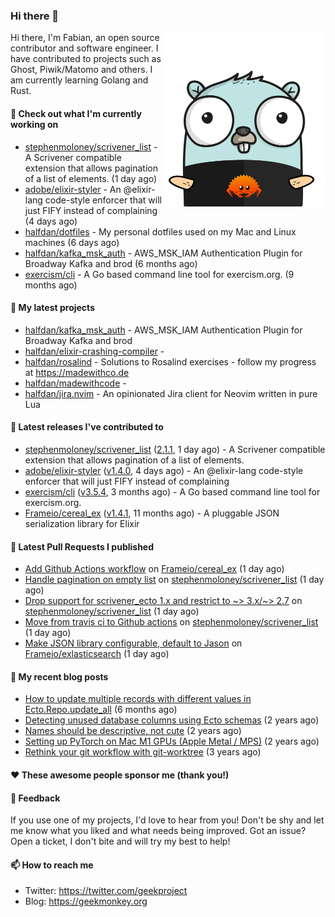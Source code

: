 ### Hi there 👋

<img align="right" src="https://raw.githubusercontent.com/halfdan/halfdan/master/assets/rustgopher.png" width="260">

Hi there, I'm Fabian, an open source contributor and software engineer. I have contributed to projects such as Ghost, Piwik/Matomo and others. I am currently learning Golang and Rust.

#### 👷 Check out what I'm currently working on

- [stephenmoloney/scrivener_list](https://github.com/stephenmoloney/scrivener_list) - A Scrivener compatible extension that allows pagination of a list of elements. (1 day ago)
- [adobe/elixir-styler](https://github.com/adobe/elixir-styler) - An @elixir-lang code-style enforcer that will just FIFY instead of complaining (4 days ago)
- [halfdan/dotfiles](https://github.com/halfdan/dotfiles) - My personal dotfiles used on my Mac and Linux machines (6 days ago)
- [halfdan/kafka_msk_auth](https://github.com/halfdan/kafka_msk_auth) - AWS_MSK_IAM Authentication Plugin for Broadway Kafka and brod (6 months ago)
- [exercism/cli](https://github.com/exercism/cli) - A Go based command line tool for exercism.org. (9 months ago)

#### 🌱 My latest projects

- [halfdan/kafka_msk_auth](https://github.com/halfdan/kafka_msk_auth) - AWS_MSK_IAM Authentication Plugin for Broadway Kafka and brod
- [halfdan/elixir-crashing-compiler](https://github.com/halfdan/elixir-crashing-compiler) - 
- [halfdan/rosalind](https://github.com/halfdan/rosalind) - Solutions to Rosalind exercises - follow my progress at https://madewithco.de
- [halfdan/madewithcode](https://github.com/halfdan/madewithcode) - 
- [halfdan/jira.nvim](https://github.com/halfdan/jira.nvim) - An opinionated Jira client for Neovim written in pure Lua

#### 🔭 Latest releases I've contributed to

- [stephenmoloney/scrivener_list](https://github.com/stephenmoloney/scrivener_list) ([2.1.1](https://github.com/stephenmoloney/scrivener_list/releases/tag/2.1.1), 1 day ago) - A Scrivener compatible extension that allows pagination of a list of elements.
- [adobe/elixir-styler](https://github.com/adobe/elixir-styler) ([v1.4.0](https://github.com/adobe/elixir-styler/releases/tag/v1.4.0), 4 days ago) - An @elixir-lang code-style enforcer that will just FIFY instead of complaining
- [exercism/cli](https://github.com/exercism/cli) ([v3.5.4](https://github.com/exercism/cli/releases/tag/v3.5.4), 3 months ago) - A Go based command line tool for exercism.org.
- [Frameio/cereal_ex](https://github.com/Frameio/cereal_ex) ([v1.4.1](https://github.com/Frameio/cereal_ex/releases/tag/v1.4.1), 11 months ago) - A pluggable JSON serialization library for Elixir

#### 🔨 Latest Pull Requests I published

- [Add Github Actions workflow](https://github.com/Frameio/cereal_ex/pull/22) on [Frameio/cereal_ex](https://github.com/Frameio/cereal_ex) (1 day ago)
- [Handle pagination on empty list](https://github.com/stephenmoloney/scrivener_list/pull/14) on [stephenmoloney/scrivener_list](https://github.com/stephenmoloney/scrivener_list) (1 day ago)
- [Drop support for scrivener_ecto 1.x and restrict to ~&gt; 3.x/~&gt; 2.7](https://github.com/stephenmoloney/scrivener_list/pull/13) on [stephenmoloney/scrivener_list](https://github.com/stephenmoloney/scrivener_list) (1 day ago)
- [Move from travis ci to Github actions](https://github.com/stephenmoloney/scrivener_list/pull/11) on [stephenmoloney/scrivener_list](https://github.com/stephenmoloney/scrivener_list) (1 day ago)
- [Make JSON library configurable, default to Jason](https://github.com/Frameio/exlasticsearch/pull/36) on [Frameio/exlasticsearch](https://github.com/Frameio/exlasticsearch) (1 day ago)

#### 📜 My recent blog posts

- [How to update multiple records with different values in Ecto.Repo.update_all](https://geekmonkey.org/updating-multiple-records-with-different-values-in-ecto-repo-update_all/) (6 months ago)
- [Detecting unused database columns using Ecto schemas](https://geekmonkey.org/detecting-unused-database-columns-using-ecto-schemas/) (2 years ago)
- [Names should be descriptive, not cute](https://geekmonkey.org/names-should-be-descriptive-not-cute/) (2 years ago)
- [Setting up PyTorch on Mac M1 GPUs (Apple Metal / MPS)](https://geekmonkey.org/setting-up-jupyter-lab-with-pytorch-on-a-mac-with-gpu/) (2 years ago)
- [Rethink your git workflow with git-worktree](https://geekmonkey.org/rethink-your-git-workflow-with-git-worktree/) (3 years ago)

#### ❤️ These awesome people sponsor me (thank you!)


#### 💬 Feedback

If you use one of my projects, I'd love to hear from you! Don't be shy and let me know what you liked
and what needs being improved. Got an issue? Open a ticket, I don't bite and will try my best to help!

#### 📫 How to reach me

- Twitter: https://twitter.com/geekproject
- Blog: https://geekmonkey.org
